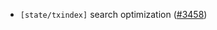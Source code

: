 - `[state/txindex]` search optimization
  ([\#3458](https://github.com/depinnetwork/por-consensus/pull/3458))